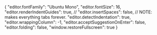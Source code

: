 {
    "editor.fontFamily": "Ubuntu Mono",
    "editor.fontSize": 16,
    "editor.renderIndentGuides": true,
    // "editor.insertSpaces": false, // NOTE: makes everything tabs forever.
    "editor.detectIndentation": true,
    "editor.wrappingColumn": -1,
    "editor.acceptSuggestionOnEnter": false,
    "editor.folding": false,
    "window.restoreFullscreen": true
}
